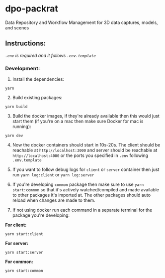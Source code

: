 # dpo-packrat
Data Repository and Workflow Management for 3D data captures, models, and scenes

## Instructions:

*`.env` is required and it follows `.env.template`*

### Development:

1. Install the dependencies:

``` 
yarn
```

2. Build existing packages:

``` 
yarn build
```

3. Build the docker images, if they're already available then this would just start them (if you're on a mac then make sure Docker for mac is running):

``` 
yarn dev
```

4. Now the docker containers should start in 10s-20s. The client should be reachable at `http://localhost:3000` and server should be reachable at `http://localhost:4000` or the ports you specified in `.env` following `.env.template`

5. If you want to follow debug logs for `client` or `server` container then just run `yarn log:client` or `yarn log:server`

6. If you're developing `common` package then make sure to use `yarn start:common` so that it's actively watched/compiled and made available to other packages it's imported at. The other packages should auto reload when changes are made to them.

7. If not using docker run each command in a separate terminal for the package you're developing:

**For client:**

``` 
yarn start:client
``` 

**For server:**

```
yarn start:server
``` 

**For common:**

```
yarn start:common
``` 
